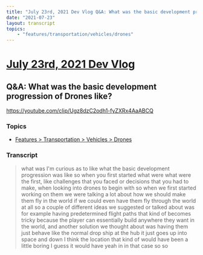 ```yaml
---
title: "July 23rd, 2021 Dev Vlog Q&A: What was the basic development progression of Drones like?"
date: "2021-07-23"
layout: transcript
topics:
    - "features/transportation/vehicles/drones"
---
```

# [July 23rd, 2021 Dev Vlog](../2021-07-23.md)
## Q&A: What was the basic development progression of Drones like?
https://youtube.com/clip/Ugz8dzC2odh1-fyZXRx4AaABCQ

### Topics
* [Features > Transportation > Vehicles > Drones](../topics/features/transportation/vehicles/drones.md)

### Transcript

> what was I'm curious as to like what the basic development progression was like so when you first started what were what were the first, like challenges that you faced or decisions that you had to make, when looking into drones to begin with so when we first started working on them we were talking a lot about how we should make them fly in the world if we could even have them fly through the world at all so a couple of different ideas we suggested or talked about was for example having predetermined flight paths that kind of becomes tricky because the player can essentially build anywhere they want in the world, and another solution we thought about was having them just behave like the normal drop ship at the hub it just goes up into space and down I think the location that kind of would have been a little boring I guess it would have yeah in in that case so so
